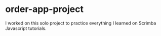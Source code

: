# order-app-project
I worked on this solo project to practice everything I learned on Scrimba Javascript tutorials. 
